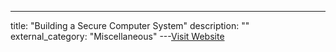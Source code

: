 ---
title: "Building a Secure Computer System"
description: ""
external_category: "Miscellaneous"
---[Visit Website](https://www.amazon.com/Building-Secure-Computer-System-Morrie/dp/0442230222)

